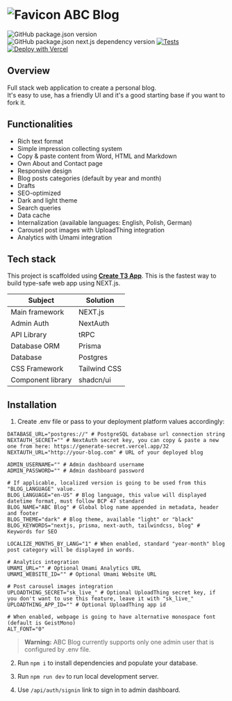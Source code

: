 # ![Favicon](https://raw.githubusercontent.com/pkunv/abc-blog/main/public/favicon.ico) ABC Blog

![GitHub package.json version](https://img.shields.io/github/package-json/v/pkunv/abc-blog)
![GitHub package.json next.js dependency version](https://img.shields.io/github/package-json/dependency-version/pkunv/abc-blog/next)
[![Tests](https://github.com/pkunv/abc-blog/actions/workflows/main.yml/badge.svg)](https://github.com/pkunv/abc-blog/actions/workflows/main.yml)
[![Deploy with Vercel](https://vercel.com/button)](https://vercel.com/new/clone?repository-url=https%3A%2F%2Fgithub.com%2Fpkunv%2Fabc-blog)

## Overview

Full stack web application to create a personal blog.\
It's easy to use, has a friendly UI and it's a good starting base if you want to fork it.

## Functionalities

- Rich text format
- Simple impression collecting system
- Copy & paste content from Word, HTML and Markdown
- Own About and Contact page
- Responsive design
- Blog posts categories (default by year and month)
- Drafts
- SEO-optimized
- Dark and light theme
- Search queries
- Data cache
- Internalization (available languages: English, Polish, German)
- Carousel post images with UploadThing integration
- Analytics with Umami integration

## Tech stack

This project is scaffolded using [**Create T3 App**](https://create.t3.gg/en/introduction).
This is the fastest way to build type-safe web app using NEXT.js.

| **Subject**       | **Solution** |
| ----------------- | ------------ |
| Main framework    | NEXT.js      |
| Admin Auth        | NextAuth     |
| API Library       | tRPC         |
| Database ORM      | Prisma       |
| Database          | Postgres     |
| CSS Framework     | Tailwind CSS |
| Component library | shadcn/ui    |

## Installation

1. Create .env file or pass to your deployment platform values accordingly:

```
DATABASE_URL="postgres://" # PostgreSQL database url connection string
NEXTAUTH_SECRET="" # NextAuth secret key, you can copy & paste a new one from here: https://generate-secret.vercel.app/32
NEXTAUTH_URL="http://your-blog.com" # URL of your deployed blog

ADMIN_USERNAME="" # Admin dashboard username
ADMIN_PASSWORD="" # Admin dashboard password

# If applicable, localized version is going to be used from this "BLOG_LANGUAGE" value.
BLOG_LANGUAGE="en-US" # Blog language, this value will displayed datetime format, must follow BCP 47 standard
BLOG_NAME="ABC Blog" # Global blog name appended in metadata, header and footer
BLOG_THEME="dark" # Blog theme, available "light" or "black"
BLOG_KEYWORDS="nextjs, prisma, next-auth, tailwindcss, blog" # Keywords for SEO

LOCALIZE_MONTHS_BY_LANG="1" # When enabled, standard "year-month" blog post category will be displayed in words.

# Analytics integration
UMAMI_URL="" # Optional Umami Analytics URL
UMAMI_WEBSITE_ID="" # Optional Umami Website URL

# Post carousel images integration
UPLOADTHING_SECRET="sk_live_" # Optional UploadThing secret key, if you don't want to use this feature, leave it with "sk_live_"
UPLOADTHING_APP_ID="" # Optional UploadThing app id

# When enabled, webpage is going to have alternative monospace font (default is GeistMono)
ALT_FONT="0"
```

> **Warning:**
> ABC Blog currently supports only one admin user that is configured by .env file.

2. Run `npm i` to install dependencies and populate your database.

3. Run `npm run dev` to run local development server.

4. Use `/api/auth/signin` link to sign in to admin dashboard.

